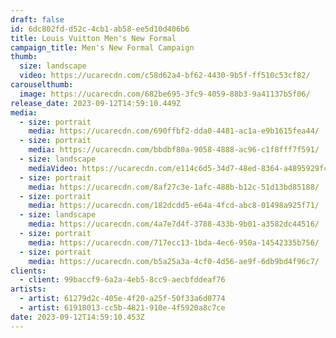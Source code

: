 ```yaml
---
draft: false
id: 6dc802fd-d52c-4cb1-ab58-ee5d10d406b6
title: Louis Vuitton Men's New Formal
campaign_title: Men's New Formal Campaign
thumb:
  size: landscape
  video: https://ucarecdn.com/c58d62a4-bf62-4430-9b5f-ff510c53cf82/
carouselthumb:
  image: https://ucarecdn.com/682be695-3fc9-4059-88b3-9a41137b5f06/
release_date: 2023-09-12T14:59:10.449Z
media:
  - size: portrait
    media: https://ucarecdn.com/690ffbf2-dda0-4481-ac1a-e9b1615fea44/
  - size: portrait
    media: https://ucarecdn.com/bbdbf80a-9058-4888-ac96-c1f8fff7f591/
  - size: landscape
    mediaVideo: https://ucarecdn.com/e114c6d5-34d7-48ed-8364-a4895929fc53/
  - size: portrait
    media: https://ucarecdn.com/8af27c3e-1afc-488b-b12c-51d13bd85188/
  - size: portrait
    media: https://ucarecdn.com/182dcdd5-e64a-4fcd-abc8-01498a925f71/
  - size: landscape
    media: https://ucarecdn.com/4a7e7d4f-3788-433b-9b01-a3582dc44516/
  - size: portrait
    media: https://ucarecdn.com/717ecc13-1bda-4ec6-950a-14542335b756/
  - size: portrait
    media: https://ucarecdn.com/b5a25a3a-4cf0-4d56-ae9f-6db9bd4f96c7/
clients:
  - client: 99baccf9-6a2a-4eb5-8cc9-aecbfddeaf76
artists:
  - artist: 61279d2c-405e-4f20-a25f-50f33a6d0774
  - artist: 61918013-cc5b-4821-910e-4f5920a8c7ce
date: 2023-09-12T14:59:10.453Z
---
```

